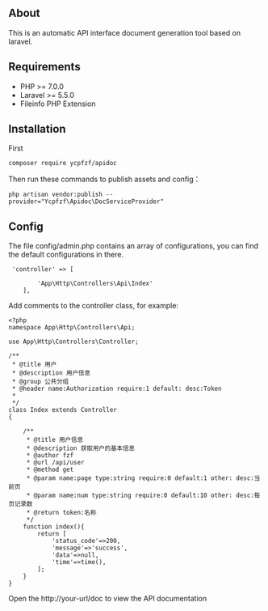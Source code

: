 ## About
This is an automatic API interface document generation tool based on laravel.

## Requirements
* PHP >= 7.0.0
* Laravel >= 5.5.0
* Fileinfo PHP Extension

## Installation
 
First
```
composer require ycpfzf/apidoc
```

Then run these commands to publish assets and config：
 
````
php artisan vendor:publish --provider="Ycpfzf\Apidoc\DocServiceProvider"
````

## Config

The file config/admin.php contains an array of configurations, you can find the default configurations in there.

 
````
 'controller' => [
      
        'App\Http\Controllers\Api\Index'
    ],
````

Add comments to the controller class, for example:
````
<?php
namespace App\Http\Controllers\Api;

use App\Http\Controllers\Controller;

/**
 * @title 用户
 * @description 用户信息
 * @group 公共分组
 * @header name:Authorization require:1 default: desc:Token
 *
 */
class Index extends Controller
{

    /**
     * @title 用户信息
     * @description 获取用户的基本信息
     * @author fzf
     * @url /api/user
     * @method get
     * @param name:page type:string require:0 default:1 other: desc:当前页
     * @param name:num type:string require:0 default:10 other: desc:每页记录数
     * @return token:名称
     */
    function index(){
        return [
            'status_code'=>200,
            'message'=>'success',
            'data'=>null,
            'time'=>time(),
        ];
    }
}
````
Open the http://your-url/doc to view the API documentation
 


